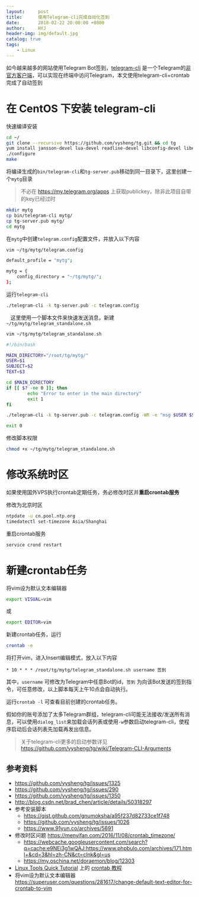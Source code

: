 ```yaml
---
layout:     post
title:      使用Telegram-cli完成自动化签到
date:       2018-02-22 20:00:00 +0800
author:     HYJ
header-img: img/default.jpg
catalog: true
tags:
    - Linux
---
```



如今越来越多的网站使用Telegram Bot签到，[telegram-cli](https://github.com/vysheng/tg) 是一个Telegram的[非官方客户端](https://telegram.org/apps)，可以实现在终端中访问Telegram，本文使用telegram-cli+crontab完成了自动签到
 <!-- more --> 
# 在 CentOS 下安装 telegram-cli

快速编译安装

```bash
cd ~/
git clone --recursive https://github.com/vysheng/tg.git && cd tg
yum install jansson-devel lua-devel readline-devel libconfig-devel libevent-devel
./configure
make
```
将编译生成的`bin/telegram-cli`和`tg-server.pub`移动到同一目录下，这里创建一个`mytg`目录
> 不必在 https://my.telegram.org/apps 上获取publickey，除非此项目自带的key已经过时
```bash
mkdir mytg
cp bin/telegram-cli mytg/
cp tg-server.pub mytg/
cd mytg
```
在`mytg`中创建`telegram.config`配置文件，并放入以下内容
```bash
vim ~/tg/mytg/telegram.config
```

```bash
default_profile = "mytg";

mytg = {
    config_directory = "~/tg/mytg/";
};
```
运行`telegram-cli`
```bash
./telegram-cli -k tg-server.pub -c telegram.config
```
&nbsp;&nbsp;
这里使用一个脚本文件来快速发送消息，新建`~/tg/mytg/telegram_standalone.sh`

```bash
vim ~/tg/mytg/telegram_standalone.sh
```

```bash
#!/bin/bash

MAIN_DIRECTORY="/root/tg/mytg/"
USER=$1
SUBJECT=$2
TEXT=$3

cd $MAIN_DIRECTORY
if [[ $? -ne 0 ]]; then
        echo "Error to enter in the main directory"
        exit 1
fi

./telegram-cli -k tg-server.pub -c telegram.config -WR -e "msg $USER $SUBJECT" || exit 1

exit 0
```

修改脚本权限

```bash
chmod +x ~/tg/mytg/telegram_standalone.sh
```



# 修改系统时区

如果使用国外VPS执行crontab定期任务，务必修改时区并**重启crontab服务**

修改为北京时区

```bash
ntpdate -u cn.pool.ntp.org
timedatectl set-timezone Asia/Shanghai
```

重启crontab服务

```bash
service crond restart
```



# 新建crontab任务

将vim设为默认文本编辑器

```bash
export VISUAL=vim
```

或
```bash
export EDITOR=vim
```

新建crontab任务，运行

```bash
crontab -e
```

将打开vim，进入Insert编辑模式，放入以下内容

```
* 10 * * * /root/tg/mytg/telegram_standalone.sh username 签到
```

其中，`username` 可修改为Telegram中任意Bot的id，`签到` 为向该Bot发送的签到指令，可任意修改，以上脚本每天上午10点会自动执行。

运行`crontab -l` 可查看目前创建的crontab任务。

假如你的账号添加了太多Telegram群组，telegram-cli可能无法接收/发送所有消息，可以使用`dialog_list`来加载会话列表或使用`-w`参数启动telegram-cli，使程序启动后会话列表先加载再发出信息。

> 关于telegram-cli更多的启动参数详见 https://github.com/vysheng/tg/wiki/Telegram-CLI-Arguments



## 参考资料

* https://github.com/vysheng/tg/issues/1325
* https://github.com/vysheng/tg/issues/290
* https://github.com/vysheng/tg/issues/1350
* http://blog.csdn.net/brad_chen/article/details/50318297
* 参考安装脚本 
    * https://gist.github.com/gnumoksha/a95f237d82733ce1f748
    * https://github.com/vysheng/tg/issues/1026
    * https://www.91yun.co/archives/5691
* 修改时区问题 https://menyifan.com/2016/11/08/crontab_timezone/
    * https://webcache.googleusercontent.com/search?q=cache:e9NEi3g1wQAJ:https://www.phpbulo.com/archives/171.html+&cd=3&hl=zh-CN&ct=clnk&gl=us
    * https://my.oschina.net/doraemon/blog/12303
* [Linux Tools Quick Tutorial](http://linuxtools-rst.readthedocs.io/zh_CN/latest/index.html) 上的 [crontab 教程](http://linuxtools-rst.readthedocs.io/zh_CN/latest/tool/crontab.html#crontab)
* 将vim设为默认文本编辑器 https://superuser.com/questions/281617/change-default-text-editor-for-crontab-to-vim